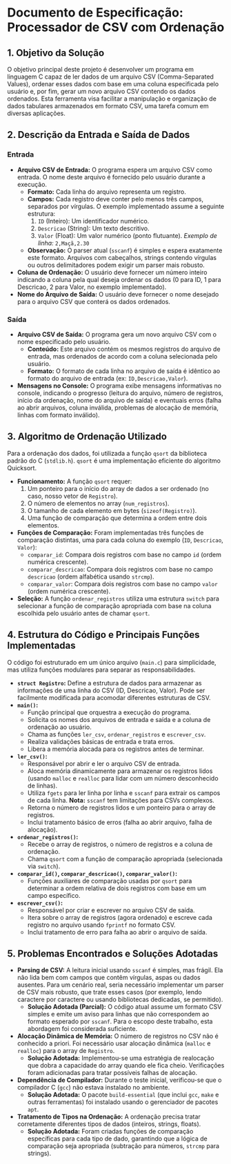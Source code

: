 # Documento de Especificação: Processador de CSV com Ordenação

## 1. Objetivo da Solução

O objetivo principal deste projeto é desenvolver um programa em linguagem C capaz de ler dados de um arquivo CSV (Comma-Separated Values), ordenar esses dados com base em uma coluna especificada pelo usuário e, por fim, gerar um novo arquivo CSV contendo os dados ordenados. Esta ferramenta visa facilitar a manipulação e organização de dados tabulares armazenados em formato CSV, uma tarefa comum em diversas aplicações.

## 2. Descrição da Entrada e Saída de Dados

### Entrada

*   **Arquivo CSV de Entrada:** O programa espera um arquivo CSV como entrada. O nome deste arquivo é fornecido pelo usuário durante a execução.
    *   **Formato:** Cada linha do arquivo representa um registro.
    *   **Campos:** Cada registro deve conter pelo menos três campos, separados por vírgulas. O exemplo implementado assume a seguinte estrutura:
        1.  `ID` (Inteiro): Um identificador numérico.
        2.  `Descricao` (String): Um texto descritivo.
        3.  `Valor` (Float): Um valor numérico (ponto flutuante).
        *Exemplo de linha:* `2,Maçã,2.30`
    *   **Observação:** O parser atual (`sscanf`) é simples e espera exatamente este formato. Arquivos com cabeçalhos, strings contendo vírgulas ou outros delimitadores podem exigir um parser mais robusto.
*   **Coluna de Ordenação:** O usuário deve fornecer um número inteiro indicando a coluna pela qual deseja ordenar os dados (0 para ID, 1 para Descricao, 2 para Valor, no exemplo implementado).
*   **Nome do Arquivo de Saída:** O usuário deve fornecer o nome desejado para o arquivo CSV que conterá os dados ordenados.

### Saída

*   **Arquivo CSV de Saída:** O programa gera um novo arquivo CSV com o nome especificado pelo usuário.
    *   **Conteúdo:** Este arquivo contém os mesmos registros do arquivo de entrada, mas ordenados de acordo com a coluna selecionada pelo usuário.
    *   **Formato:** O formato de cada linha no arquivo de saída é idêntico ao formato do arquivo de entrada (ex: `ID,Descricao,Valor`).
*   **Mensagens no Console:** O programa exibe mensagens informativas no console, indicando o progresso (leitura do arquivo, número de registros, início da ordenação, nome do arquivo de saída) e eventuais erros (falha ao abrir arquivos, coluna inválida, problemas de alocação de memória, linhas com formato inválido).

## 3. Algoritmo de Ordenação Utilizado

Para a ordenação dos dados, foi utilizada a função `qsort` da biblioteca padrão do C (`stdlib.h`). `qsort` é uma implementação eficiente do algoritmo Quicksort.

*   **Funcionamento:** A função `qsort` requer:
    1.  Um ponteiro para o início do array de dados a ser ordenado (no caso, nosso vetor de `Registro`).
    2.  O número de elementos no array (`num_registros`).
    3.  O tamanho de cada elemento em bytes (`sizeof(Registro)`).
    4.  Uma função de comparação que determina a ordem entre dois elementos.
*   **Funções de Comparação:** Foram implementadas três funções de comparação distintas, uma para cada coluna do exemplo (`ID`, `Descricao`, `Valor`):
    *   `comparar_id`: Compara dois registros com base no campo `id` (ordem numérica crescente).
    *   `comparar_descricao`: Compara dois registros com base no campo `descricao` (ordem alfabética usando `strcmp`).
    *   `comparar_valor`: Compara dois registros com base no campo `valor` (ordem numérica crescente).
*   **Seleção:** A função `ordenar_registros` utiliza uma estrutura `switch` para selecionar a função de comparação apropriada com base na coluna escolhida pelo usuário antes de chamar `qsort`.

## 4. Estrutura do Código e Principais Funções Implementadas

O código foi estruturado em um único arquivo (`main.c`) para simplicidade, mas utiliza funções modulares para separar as responsabilidades.

*   **`struct Registro`:** Define a estrutura de dados para armazenar as informações de uma linha do CSV (ID, Descricao, Valor). Pode ser facilmente modificada para acomodar diferentes estruturas de CSV.
*   **`main()`:**
    *   Função principal que orquestra a execução do programa.
    *   Solicita os nomes dos arquivos de entrada e saída e a coluna de ordenação ao usuário.
    *   Chama as funções `ler_csv`, `ordenar_registros` e `escrever_csv`.
    *   Realiza validações básicas de entrada e trata erros.
    *   Libera a memória alocada para os registros antes de terminar.
*   **`ler_csv()`:**
    *   Responsável por abrir e ler o arquivo CSV de entrada.
    *   Aloca memória dinamicamente para armazenar os registros lidos (usando `malloc` e `realloc` para lidar com um número desconhecido de linhas).
    *   Utiliza `fgets` para ler linha por linha e `sscanf` para extrair os campos de cada linha. **Nota:** `sscanf` tem limitações para CSVs complexos.
    *   Retorna o número de registros lidos e um ponteiro para o array de registros.
    *   Inclui tratamento básico de erros (falha ao abrir arquivo, falha de alocação).
*   **`ordenar_registros()`:**
    *   Recebe o array de registros, o número de registros e a coluna de ordenação.
    *   Chama `qsort` com a função de comparação apropriada (selecionada via `switch`).
*   **`comparar_id()`, `comparar_descricao()`, `comparar_valor()`:**
    *   Funções auxiliares de comparação usadas por `qsort` para determinar a ordem relativa de dois registros com base em um campo específico.
*   **`escrever_csv()`:**
    *   Responsável por criar e escrever no arquivo CSV de saída.
    *   Itera sobre o array de registros (agora ordenado) e escreve cada registro no arquivo usando `fprintf` no formato CSV.
    *   Inclui tratamento de erro para falha ao abrir o arquivo de saída.

## 5. Problemas Encontrados e Soluções Adotadas

*   **Parsing de CSV:** A leitura inicial usando `sscanf` é simples, mas frágil. Ela não lida bem com campos que contêm vírgulas, aspas ou dados ausentes. Para um cenário real, seria necessário implementar um parser de CSV mais robusto, que trate esses casos (por exemplo, lendo caractere por caractere ou usando bibliotecas dedicadas, se permitido).
    *   **Solução Adotada (Parcial):** O código atual assume um formato CSV simples e emite um aviso para linhas que não correspondem ao formato esperado por `sscanf`. Para o escopo deste trabalho, esta abordagem foi considerada suficiente.
*   **Alocação Dinâmica de Memória:** O número de registros no CSV não é conhecido a priori. Foi necessário usar alocação dinâmica (`malloc` e `realloc`) para o array de `Registro`.
    *   **Solução Adotada:** Implementou-se uma estratégia de realocação que dobra a capacidade do array quando ele fica cheio. Verificações foram adicionadas para tratar possíveis falhas de alocação.
*   **Dependência de Compilador:** Durante o teste inicial, verificou-se que o compilador C (`gcc`) não estava instalado no ambiente.
    *   **Solução Adotada:** O pacote `build-essential` (que inclui `gcc`, `make` e outras ferramentas) foi instalado usando o gerenciador de pacotes `apt`.
*   **Tratamento de Tipos na Ordenação:** A ordenação precisa tratar corretamente diferentes tipos de dados (inteiros, strings, floats).
    *   **Solução Adotada:** Foram criadas funções de comparação específicas para cada tipo de dado, garantindo que a lógica de comparação seja apropriada (subtração para números, `strcmp` para strings).

